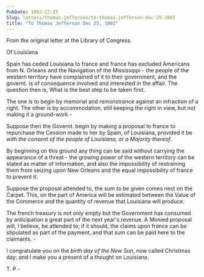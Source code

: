 ```yaml
---
PubDate: 1802-12-25
Slug: letters/thomas-jefferson/to-thomas-jefferson-dec-25-1802
title: "To Thomas Jefferson Dec 25, 1802"
---
```


   From the original letter at the Library of Congress.

   Of Louisiana

   Spain has ceded Louisiana to france and france has excluded Americans
   from N. Orleans and the Navigation of the Mississippi - the people of the
   western territory have complained of it to their government, and the
   governt. is of consequence involved and interested in the affair. The
   question then is, What is the best step to be taken first.

   The one is to begin by memorial and remonstrance against an infraction of
   a right. The other is by accommodation, still keeping the right in view,
   but not making it a ground-work -

   Suppose then the Governt. begin by making a proposal to france to
   repurchase the Cession made to her by Spain, of Louisiana, provided it be
   *with the consent of the people of Louisiana, or a Majority thereof*.

   By beginning on this ground any thing can be said without carrying the
   appearance of a threat - the growing power of the western territory can be
   stated as matter of information, and also the impossibility of
   restraining them from seizing upon New Orleans and the equal
   impossibility of france to prevent it.

   Suppose the proposal attended to, the sum to be given comes next on the
   Carpet. This, on the part of America will be estimated between the Value
   of the Commerce and the quantity of revenue that Louisiana will produce.

   The french treasury is not only empty but the Government has consumed by
   anticipation a great part of the next year's revenue. A Monied proposal
   will, I believe, be attended to; if it should, the claims upon france can
   be stipulated as part of the payment, and that sum can be paid here to the
   claimants. -

   I congratulate you on the *birth day of the New Sun*, now called Christmas
   day; and I make you a present of a thought on Louisiana.

   T. P -

  

